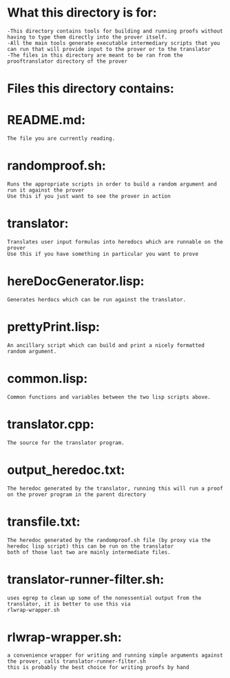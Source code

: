 # What this directory is for:
	-This directory contains tools for building and running proofs without having to type them directly into the prover itself.
    -All the main tools generate executable intermediary scripts that you can run that will provide input to the prover or to the translator
	-The files in this directory are meant to be ran from the prooftranslator directory of the prover

# Files this directory contains:

# README.md:
    The file you are currently reading.

# randomproof.sh:
    Runs the appropriate scripts in order to build a random argument and run it against the prover
    Use this if you just want to see the prover in action

# translator:
    Translates user input formulas into heredocs which are runnable on the prover
    Use this if you have something in particular you want to prove

# hereDocGenerator.lisp:
    Generates herdocs which can be run against the translator.

# prettyPrint.lisp:
    An ancillary script which can build and print a nicely formatted random argument.

# common.lisp:
    Common functions and variables between the two lisp scripts above.

# translator.cpp:
    The source for the translator program.

# output_heredoc.txt:
    The heredoc generated by the translator, running this will run a proof on the prover program in the parent directory

# transfile.txt:
    The heredoc generated by the randomproof.sh file (by proxy via the heredoc lisp script) this can be run on the translator
    both of those last two are mainly intermediate files.


# translator-runner-filter.sh:
    uses egrep to clean up some of the nonessential output from the translator, it is better to use this via
    rlwrap-wrapper.sh

# rlwrap-wrapper.sh:
    a convenience wrapper for writing and running simple arguments against the prover, calls translator-runner-filter.sh
    this is probably the best choice for writing proofs by hand
